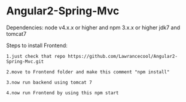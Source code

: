 # Angular2-Spring-Mvc
Dependencies:
	node v4.x.x or higher and npm 3.x.x or higher
	jdk7 and tomcat7
	

Steps to install Frontend:

	1.just check that repo https://github.com/Lawrancecool/Angular2-Spring-Mvc.git
	
	2.move to Frontend folder and make this comment "npm install"
	
	3.now run backend using tomcat 7
	
	4.now run Frontend by using this npm start
	

